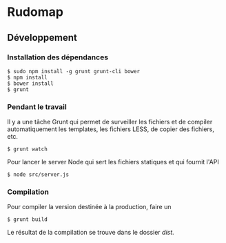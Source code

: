 # Rudomap



## Développement


### Installation des dépendances

	$ sudo npm install -g grunt grunt-cli bower
	$ npm install
	$ bower install
	$ grunt


### Pendant le travail

Il y a une tâche Grunt qui permet de surveiller les fichiers et de compiler automatiquement les templates, les fichiers LESS, de copier des fichiers, etc.

	$ grunt watch


Pour lancer le server Node qui sert les fichiers statiques et qui fournit l'API

	$ node src/server.js


### Compilation

Pour compiler la version destinée à la production, faire un

	$ grunt build

Le résultat de la compilation se trouve dans le dossier _dist_.
